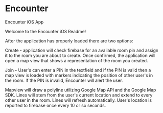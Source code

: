 Encounter
=========

Encounter iOS App

Welcome to the Encounter iOS Readme!

After the application has properly loaded there are two options:

Create - application will check firebase for an available room pin and assign it to the room you are about to create.
Once confirmed, the application will open a map view that shows a representation of the room you created. 

Join - User's can enter a PIN in the textfield and if the PIN is valid then a map view is loaded with markers indicating
the position of other user's in the room. If the PIN is invalid, Encounter will alert the user.

Mapview will draw a polyline utilizing Google Map API and the Google Map SDK. Lines will stem from the user's
current location and extend to every other user in the room. Lines will refresh automatically. User's location 
is reported to firebase once every 10 or so seconds.
